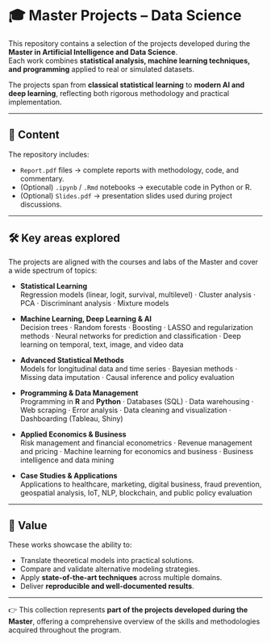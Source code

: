 # 🎓 Master Projects – Data Science

This repository contains a selection of the projects developed during the **Master in Artificial Intelligence and Data Science**.  
Each work combines **statistical analysis, machine learning techniques, and programming** applied to real or simulated datasets.  

The projects span from **classical statistical learning** to **modern AI and deep learning**, reflecting both rigorous methodology and practical implementation.

---

## 📂 Content
The repository includes:
- `Report.pdf` files → complete reports with methodology, code, and commentary.  
- (Optional) `.ipynb` / `.Rmd` notebooks → executable code in Python or R.  
- (Optional) `Slides.pdf` → presentation slides used during project discussions.  

---

## 🛠️ Key areas explored
The projects are aligned with the courses and labs of the Master and cover a wide spectrum of topics:

- **Statistical Learning**  
  Regression models (linear, logit, survival, multilevel) · Cluster analysis · PCA · Discriminant analysis · Mixture models  

- **Machine Learning, Deep Learning & AI**  
  Decision trees · Random forests · Boosting · LASSO and regularization methods · Neural networks for prediction and classification · Deep learning on temporal, text, image, and video data  

- **Advanced Statistical Methods**  
  Models for longitudinal data and time series · Bayesian methods · Missing data imputation · Causal inference and policy evaluation  

- **Programming & Data Management**  
  Programming in **R** and **Python** · Databases (SQL) · Data warehousing · Web scraping · Error analysis · Data cleaning and visualization · Dashboarding (Tableau, Shiny)  

- **Applied Economics & Business**  
  Risk management and financial econometrics · Revenue management and pricing · Machine learning for economics and business · Business intelligence and data mining  

- **Case Studies & Applications**  
  Applications to healthcare, marketing, digital business, fraud prevention, geospatial analysis, IoT, NLP, blockchain, and public policy evaluation  

---

## 🚀 Value
These works showcase the ability to:
- Translate theoretical models into practical solutions.  
- Compare and validate alternative modeling strategies.  
- Apply **state-of-the-art techniques** across multiple domains.  
- Deliver **reproducible and well-documented results**.  

---

👉 This collection represents **part of the projects developed during the Master**, offering a comprehensive overview of the skills and methodologies acquired throughout the program.

